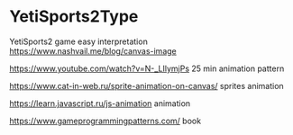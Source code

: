 # YetiSports2Type
YetiSports2 game easy interpretation
https://www.nashvail.me/blog/canvas-image

https://www.youtube.com/watch?v=N-_LIlymjPs 25 min animation pattern

https://www.cat-in-web.ru/sprite-animation-on-canvas/ sprites animation


https://learn.javascript.ru/js-animation animation

https://www.gameprogrammingpatterns.com/ book
